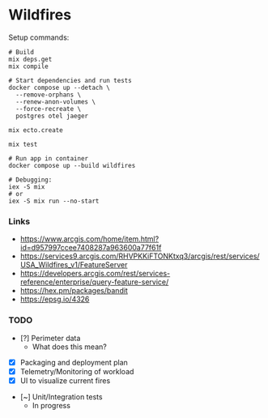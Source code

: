 # Wildfires

Setup commands:
```
# Build
mix deps.get
mix compile

# Start dependencies and run tests
docker compose up --detach \
  --remove-orphans \
  --renew-anon-volumes \
  --force-recreate \
  postgres otel jaeger

mix ecto.create 

mix test

# Run app in container
docker compose up --build wildfires

# Debugging:
iex -S mix
# or
iex -S mix run --no-start
```

### Links

- https://www.arcgis.com/home/item.html?id=d957997ccee7408287a963600a77f61f
- https://services9.arcgis.com/RHVPKKiFTONKtxq3/arcgis/rest/services/USA_Wildfires_v1/FeatureServer
- https://developers.arcgis.com/rest/services-reference/enterprise/query-feature-service/
- https://hex.pm/packages/bandit
- https://epsg.io/4326

### TODO

- [?] Perimeter data
  - What does this mean?
- [X] Packaging and deployment plan
- [X] Telemetry/Monitoring of workload
- [X] UI to visualize current fires
- [~] Unit/Integration tests
  - In progress
